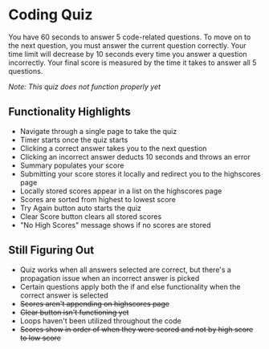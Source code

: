 # Coding Quiz

You have 60 seconds to answer 5 code-related questions. To move on to the next question, you must answer the current question correctly. Your time limit will decrease by 10 seconds every time you answer a question incorrectly. Your final score is measured by the time it takes to answer all 5 questions.

*Note: This quiz does not function properly yet*

## Functionality Highlights

* Navigate through a single page to take the quiz
* Timer starts once the quiz starts
* Clicking a correct answer takes you to the next question
* Clicking an incorrect answer deducts 10 seconds and throws an error
* Summary populates your score
* Submitting your score stores it locally and redirect you to the highscores page
* Locally stored scores appear in a list on the highscores page
* Scores are sorted from highest to lowest score
* Try Again button auto starts the quiz
* Clear Score button clears all stored scores
* "No High Scores" message shows if no scores are stored

## Still Figuring Out

* Quiz works when all answers selected are correct, but there's a propagation issue when an incorrect answer is picked
* Certain questions apply both the if and else functionality when the correct answer is selected
* ~~Scores aren't appending on highscores page~~
* ~~Clear button isn't functioning yet~~
* Loops haven't been utilized throughout the code
* ~~Scores show in order of when they were scored and not by high score to low score~~

